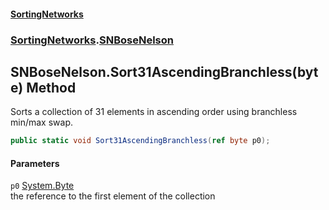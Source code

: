 #### [SortingNetworks](./index.md 'index')
### [SortingNetworks](./SortingNetworks.md 'SortingNetworks').[SNBoseNelson](./SortingNetworks-SNBoseNelson.md 'SortingNetworks.SNBoseNelson')
## SNBoseNelson.Sort31AscendingBranchless(byte) Method
Sorts a collection of 31 elements in ascending order using branchless min/max swap.  
```csharp
public static void Sort31AscendingBranchless(ref byte p0);
```
#### Parameters
<a name='SortingNetworks-SNBoseNelson-Sort31AscendingBranchless(byte)-p0'></a>
`p0` [System.Byte](https://docs.microsoft.com/en-us/dotnet/api/System.Byte 'System.Byte')  
the reference to the first element of the collection  
  

